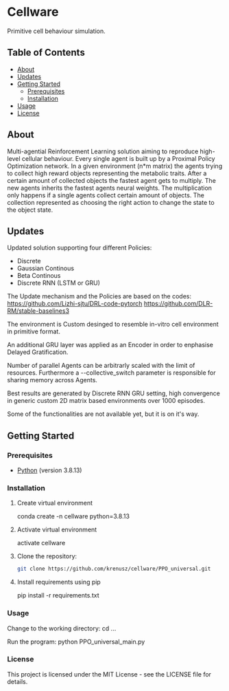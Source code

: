 # Cellware

Primitive cell behaviour simulation.

## Table of Contents

- [About](#about)
- [Updates](#updates)
- [Getting Started](#getting-started)
  - [Prerequisites](#prerequisites)
  - [Installation](#installation)
- [Usage](#usage)
- [License](#license)
## About

Multi-agential Reinforcement Learning solution aiming to reproduce high-level cellular behaviour. Every single agent is built up by a Proximal Policy Optimization network. In a given environment (n*m matrix)  the agents trying to collect high reward objects representing the metabolic traits. After a certain amount of collected objects the fastest agent gets to multiply. The new agents inherits the fastest agents neural weights. The multiplication only happens if a single agents collect certain amount of objects. The collection represented as choosing the right action to change the state to the object state.

## Updates
Updated solution supporting four different Policies:
- Discrete
- Gaussian Continous
- Beta Continous
- Discrete RNN (LSTM or GRU)

The Update mechanism and the Policies are based on the codes:
https://github.com/Lizhi-sjtu/DRL-code-pytorch
https://github.com/DLR-RM/stable-baselines3

The environment is Custom desinged to resemble in-vitro cell environment in primitive format.

An additional GRU layer was applied as an Encoder in order to enphasise Delayed Gratification.

Number of parallel Agents can be arbitrarly scaled with the limit of resources. Furthermore a --collective_switch parameter is responsible for sharing memory across Agents.

Best results are generated by Discrete RNN GRU setting, high convergence in generic custom 2D matrix based environments over 1000 episodes.

Some of the functionalities are not available yet, but it is on it's way.


## Getting Started

### Prerequisites

- [Python](https://www.python.org/) (version 3.8.13)

### Installation

1. Create virtual environment
   
   conda create -n cellware python=3.8.13

3. Activate virtual environment
   
   activate cellware
  
5. Clone the repository:

   ```bash
   git clone https://github.com/krenusz/cellware/PPO_universal.git
6. Install requirements using pip
     
   pip install -r requirements.txt
### Usage

Change to the working directory: cd ...

Run the program: python PPO_universal_main.py

### License

This project is licensed under the MIT License - see the LICENSE file for details.
